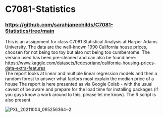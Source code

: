 # C7081-Statistics
### https://github.com/sarahjanechilds/C7081-Statistics/tree/main
This is an assignment for class C7081 Statistical Analysis at Harper Adams University. 
The data are the well-known 1990 California house prices, choosen for not being too toy but also not being too cumbersome. The version used has been pre-cleaned and can also be found here: https://www.kaggle.com/datasets/fedesoriano/california-housing-prices-data-extra-features  
The report looks at linear and multiple linear regression models and then a random forest to answer what factors most explain the median price of a house 
The report is here presented as via Google Colab - with the usual caveat of be aware and prepare for the load time for installing packages (if you guys know a work around to this, please let me know). The R script is also present.

![PXL_20211004_095256364~2](https://github.com/user-attachments/assets/b1a0fac4-f133-4872-8884-4b4664aa82e7)
